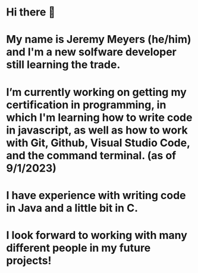 # Hi there 👋
# My name is Jeremy Meyers (he/him) and I'm a new solfware developer still learning the trade.
# I’m currently working on getting my certification in programming, in which I'm learning how to write code in javascript, as well as how to work with Git, Github, Visual Studio Code, and the command terminal. (as of 9/1/2023)
# I have experience with writing code in Java and a little bit in C.
# I look forward to working with many different people in my future projects! 

